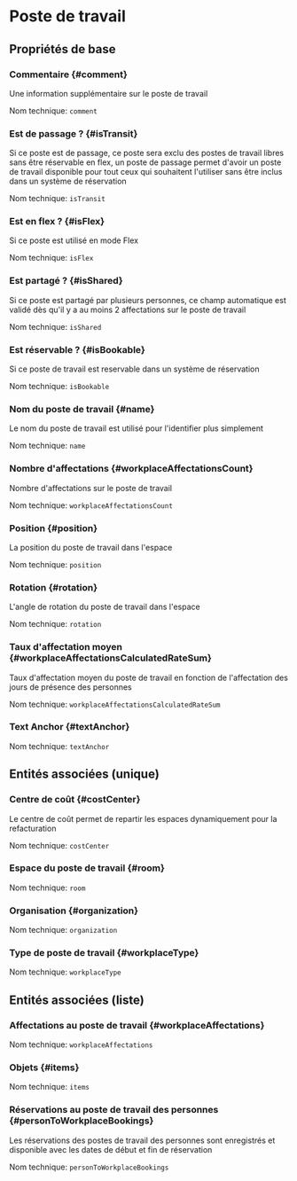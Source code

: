 # Poste de travail
<!--- THIS FILE IS GENERATED PLEASE DO NOT EDIT IT DIRECTLY --->



## Propriétés de base

### Commentaire {#comment}

Une information supplémentaire sur le poste de travail

Nom technique: ```comment```

### Est de passage ? {#isTransit}

Si ce poste est de passage, ce poste sera exclu des postes de travail libres sans être réservable en flex, un poste de passage permet d'avoir un poste de travail disponible pour tout ceux qui souhaitent l'utiliser sans être inclus dans un système de réservation

Nom technique: ```isTransit```

### Est en flex ? {#isFlex}

Si ce poste est utilisé en mode Flex

Nom technique: ```isFlex```

### Est partagé ? {#isShared}

Si ce poste est partagé par plusieurs personnes, ce champ automatique est validé dès qu'il y a au moins 2 affectations sur le poste de travail

Nom technique: ```isShared```

### Est réservable ? {#isBookable}

Si ce poste de travail est reservable dans un système de réservation

Nom technique: ```isBookable```

### Nom du poste de travail {#name}

Le nom du poste de travail est utilisé pour l'identifier plus simplement

Nom technique: ```name```

### Nombre d'affectations {#workplaceAffectationsCount}

Nombre d'affectations sur le poste de travail

Nom technique: ```workplaceAffectationsCount```

### Position {#position}

La position du poste de travail dans l'espace

Nom technique: ```position```

### Rotation {#rotation}

L'angle de rotation du poste de travail dans l'espace

Nom technique: ```rotation```

### Taux d'affectation moyen {#workplaceAffectationsCalculatedRateSum}

Taux d'affectation moyen du poste de travail en fonction de l'affectation des jours de présence des personnes

Nom technique: ```workplaceAffectationsCalculatedRateSum```

### Text Anchor {#textAnchor}



Nom technique: ```textAnchor```


## Entités associées (unique)

### Centre de coût {#costCenter}

Le centre de coût permet de repartir les espaces dynamiquement pour la refacturation

Nom technique: ```costCenter```

### Espace du poste de travail {#room}



Nom technique: ```room```

### Organisation {#organization}



Nom technique: ```organization```

### Type de poste de travail {#workplaceType}



Nom technique: ```workplaceType```


## Entités associées (liste)

### Affectations au poste de travail {#workplaceAffectations}



Nom technique: ```workplaceAffectations```

### Objets {#items}



Nom technique: ```items```

### Réservations au poste de travail des personnes {#personToWorkplaceBookings}

Les réservations des postes de travail des personnes sont enregistrés et disponible avec les dates de début et fin de réservation

Nom technique: ```personToWorkplaceBookings```




